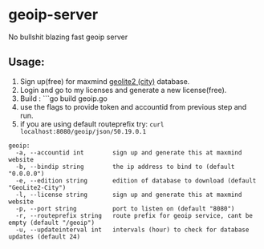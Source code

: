 # geoip-server
No bullshit blazing fast geoip server

## Usage:
1. Sign up(free) for maxmind [geolite2 (city)](https://dev.maxmind.com/geoip/geoip2/geolite2/) database. 
2. Login and go to my licenses and generate a new license(free). 
3. Build : ```go build geoip.go
3. use the flags to provide token and accountid from previous step and run.
4. if you are using default routeprefix try: ```curl localhost:8080/geoip/json/50.19.0.1```
```
geoip:
  -a, --accountid int        sign up and generate this at maxmind website
  -b, --bindip string        the ip address to bind to (default "0.0.0.0")
  -e, --edition string       edition of database to download (default "GeoLite2-City")
  -l, --license string       sign up and generate this at maxmind website
  -p, --port string          port to listen on (default "8080")
  -r, --routeprefix string   route prefix for geoip service, cant be empty (default "/geoip")
  -u, --updateinterval int   intervals (hour) to check for database updates (default 24)
```

